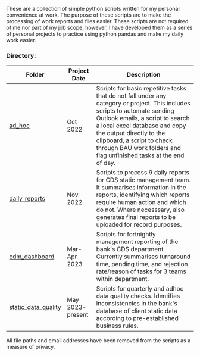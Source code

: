These are a collection of simple python scripts written for my personal convenience at work. The purpose of these scripts are to make the processing of work reports and files easier. These scripts are not required of me nor part of my job scope, however, I have developed them as a series of personal projects to practice using python pandas and make my daily work easier.

### Directory:
|Folder|Project Date|Description|
|---|---|---|
|[ad_hoc](https://github.com/kuehbiko/bjb_work/tree/main/ad_hoc)|Oct 2022|Scripts for basic repetitive tasks that do not fall under any category or project. This includes scripts to automate sending Outlook emails, a script to search a local excel database and copy the output directly to the clipboard, a script to check through BAU work folders and flag unfinished tasks at the end of day.|
|[daily_reports](https://github.com/kuehbiko/bjb_work/tree/main/daily_reports)|Nov 2022|Scripts to process 9 daily reports for CDS static management team. It summarises information in the reports, identifying which reports require human action and which do not. Where necesssary, also generates final reports to be uploaded for record purposes.|
|[cdm_dashboard](https://github.com/kuehbiko/bjb_work/tree/main/cdm-dashboard)|Mar-Apr 2023|Scripts for fortnightly management reporting of the bank's CDS department. Currently summarises turnaround time, pending time, and rejection rate/reason of tasks for 3 teams within department.|
|[static_data_quality](https://github.com/kuehbiko/bjb_work/tree/main/static_data_quality)|May 2023-present|Scripts for quarterly and adhoc data quality checks. Identifies inconsistencies in the bank's database of client static data according to pre-established business rules.|

All file paths and email addresses have been removed from the scripts as a measure of privacy.
